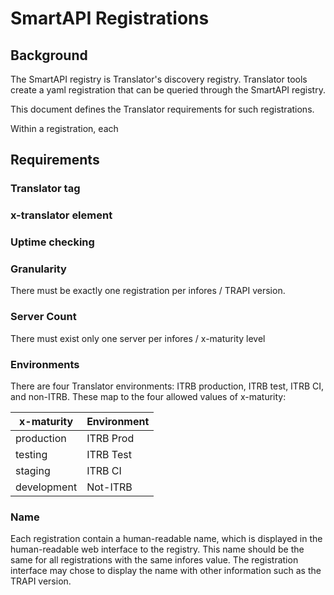 # SmartAPI Registrations


## Background

The SmartAPI registry is Translator's discovery registry.  Translator tools create a yaml registration that can be queried through the SmartAPI registry. 

This document defines the Translator requirements for such registrations.

Within a registration, each 

## Requirements

### Translator tag

### x-translator element

### Uptime checking

### Granularity

There must be exactly one registration per infores / TRAPI version.  

### Server Count

There must exist only one server per infores / x-maturity level

### Environments

There are four Translator environments: ITRB production, ITRB test, ITRB CI, and non-ITRB.   These map to the four allowed values of x-maturity:

| x-maturity | Environment |
|----------|----------|
| production | ITRB Prod|
| testing | ITRB Test |
| staging | ITRB CI |
| development | Not-ITRB |

### Name

Each registration contain a human-readable name, which is displayed in the human-readable web interface to the registry.   This name should be the same for all registrations with the same infores value.   The registration interface may chose to display the name with other information such as the TRAPI version.

